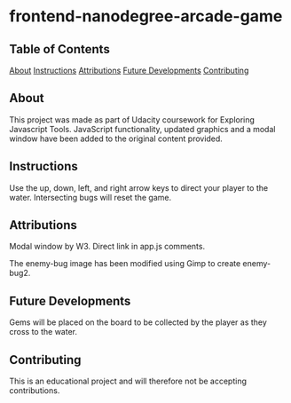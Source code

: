 frontend-nanodegree-arcade-game
===============================

## Table of Contents
 

 [About](#about)
 [Instructions](#instructions)
 [Attributions](#attributions)
 [Future Developments](#plans)
 [Contributing](#contributing)
 

## About 
 
This project was made as part of Udacity coursework for Exploring Javascript Tools. JavaScript functionality, updated graphics and a modal window have been added to the original content provided.
 
## Instructions

Use the up, down, left, and right arrow keys to direct your player to the water. Intersecting bugs will reset the game.  
 
## Attributions
 
Modal window by W3. Direct link in app.js comments.

The enemy-bug image has been modified using Gimp to create enemy-bug2. 

## Future Developments

Gems will be placed on the board to be collected by the player as they cross to the water. 

## Contributing
 
This is an educational project and will therefore not be accepting contributions.

